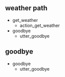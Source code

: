 ## weather path
* get_weather
  - action_get_weather
* goodbye
  - utter_goodbye

## goodbye
* goodbye
  - utter_goodbye
